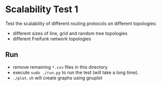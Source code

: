 # Scalability Test 1

Test the scalability of different routing protocols on different topologies:

- different sizes of line, grid and random tree topologies
- different Freifunk network topologies

## Run

* remove remaining `*.csv` files in this directory
* execute `sudo ./run.py` to run the test (will take a long time).
* `./plot.sh` will create graphs using gnuplot
